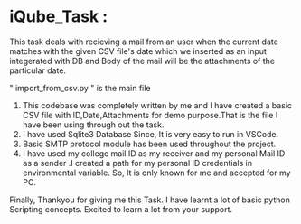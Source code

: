 # iQube_Task :

This task deals with recieving a mail from an user when the current date matches with the given CSV file's date which we inserted as an input integerated with DB
and Body of the mail will be the attachments of the particular date.

" import_from_csv.py " is the main file

1. This codebase was completely written by me and I have created a basic CSV file with ID,Date,Attachments for demo purpose.That is the file I have been using through out the task.
2. I have used Sqlite3 Database Since, It is very easy to run in VSCode.
3. Basic SMTP protocol module has been used throughout the project.
4. I have used my college mail ID as my receiver  and my personal Mail ID as a sender .I created a path for my personal ID credentials in environmental variable. So, It is only known for me and accepted for my PC.

Finally, Thankyou for giving me this Task. I have learnt a lot of basic python Scripting concepts. Excited to learn a lot from your support. 

